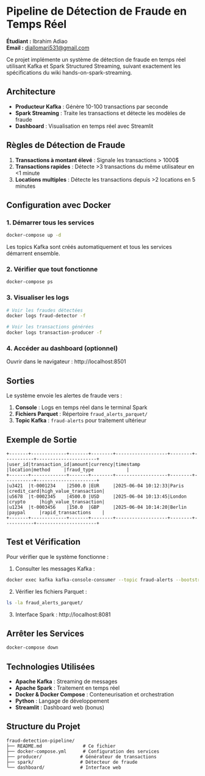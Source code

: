 # Pipeline de Détection de Fraude en Temps Réel

**Étudiant :** Ibrahim Adiao  
**Email :** diallomari531@gmail.com

Ce projet implémente un système de détection de fraude en temps réel utilisant Kafka et Spark Structured Streaming, suivant exactement les spécifications du wiki hands-on-spark-streaming.

## Architecture

- **Producteur Kafka** : Génère 10-100 transactions par seconde
- **Spark Streaming** : Traite les transactions et détecte les modèles de fraude
- **Dashboard** : Visualisation en temps réel avec Streamlit

## Règles de Détection de Fraude

1. **Transactions à montant élevé** : Signale les transactions > 1000$
2. **Transactions rapides** : Détecte >3 transactions du même utilisateur en <1 minute
3. **Locations multiples** : Détecte les transactions depuis >2 locations en 5 minutes

## Configuration avec Docker

### 1. Démarrer tous les services
```bash
docker-compose up -d
```

Les topics Kafka sont créés automatiquement et tous les services démarrent ensemble.

### 2. Vérifier que tout fonctionne
```bash
docker-compose ps
```

### 3. Visualiser les logs
```bash
# Voir les fraudes détectées
docker logs fraud-detector -f

# Voir les transactions générées
docker logs transaction-producer -f
```

### 4. Accéder au dashboard (optionnel)
Ouvrir dans le navigateur : http://localhost:8501

## Sorties

Le système envoie les alertes de fraude vers :
1. **Console** : Logs en temps réel dans le terminal Spark
2. **Fichiers Parquet** : Répertoire `fraud_alerts_parquet/`
3. **Topic Kafka** : `fraud-alerts` pour traitement ultérieur

## Exemple de Sortie

```
+-------+-------------+-------+--------+-------------------+--------+-----------+----------------------+
|user_id|transaction_id|amount|currency|timestamp         |location|method     |fraud_type            |
+-------+-------------+-------+--------+-------------------+--------+-----------+----------------------+
|u3421  |t-0001234    |2500.0 |EUR     |2025-06-04 10:12:33|Paris   |credit_card|high_value_transaction|
|u5678  |t-0002345    |4500.0 |USD     |2025-06-04 10:13:45|London  |crypto     |high_value_transaction|
|u1234  |t-0003456    |150.0  |GBP     |2025-06-04 10:14:20|Berlin  |paypal     |rapid_transactions    |
+-------+-------------+-------+--------+-------------------+--------+-----------+----------------------+
```

## Test et Vérification

Pour vérifier que le système fonctionne :

1. Consulter les messages Kafka :
```bash
docker exec kafka kafka-console-consumer --topic fraud-alerts --bootstrap-server kafka:29092 --from-beginning
```

2. Vérifier les fichiers Parquet :
```bash
ls -la fraud_alerts_parquet/
```

3. Interface Spark : http://localhost:8081

## Arrêter les Services

```bash
docker-compose down
```

## Technologies Utilisées

- **Apache Kafka** : Streaming de messages
- **Apache Spark** : Traitement en temps réel
- **Docker & Docker Compose** : Conteneurisation et orchestration
- **Python** : Langage de développement
- **Streamlit** : Dashboard web (bonus)

## Structure du Projet

```
fraud-detection-pipeline/
├── README.md               # Ce fichier
├── docker-compose.yml      # Configuration des services
├── producer/              # Générateur de transactions
├── spark/                 # Détecteur de fraude
└── dashboard/             # Interface web
```